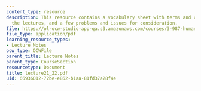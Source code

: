 ```yaml
---
content_type: resource
description: This resource contains a vocabulary sheet with terms and concepts from
  the lectures, and a few problems and issues for consideration.
file: https://ol-ocw-studio-app-qa.s3.amazonaws.com/courses/3-987-human-origins-and-evolution-spring-2006/6693601272bee862b1aa81fd37a28f4e_lecture21_22.pdf
file_type: application/pdf
learning_resource_types:
- Lecture Notes
ocw_type: OCWFile
parent_title: Lecture Notes
parent_type: CourseSection
resourcetype: Document
title: lecture21_22.pdf
uid: 66936012-72be-e862-b1aa-81fd37a28f4e
---
```

